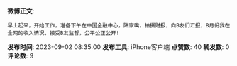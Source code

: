 **微博正文**: 
```
早上起来，开始工作，准备下午在中国金融中心，陆家嘴，拍摄财报，向B友们汇报，8月份我在全网的收入情况，接受B友监督，公平公正公开!
```
**发布时间**: 2023-09-02 08:35:00
**发布工具**: iPhone客户端
**点赞数**: 40
**转发数**: 0
**评论数**: 9
